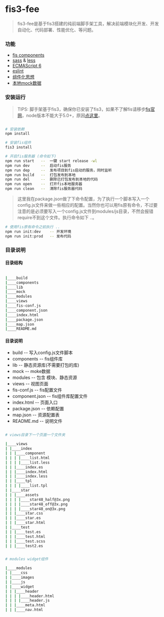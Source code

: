 # fis3-fee

> fis3-fee是基于fis3搭建的纯前端脚手架工具，解决前端模块化开发、开发自动化、代码部署、性能优化、等问题。

### 功能
- [fis components](https://github.com/fis-components)
- [sass](http://sass-lang.com/) & [less](http://www.lesscss.net/)
- [ECMAScript 6](https://github.com/lukehoban/es6features)
- [eslint](https://eslint.org/)
- [组件化思想](https://github.com/fex-team/fis3/blob/dev/doc/docs/lv3.md)
- [本地mock数据](https://github.com/fex-team/fis3/blob/dev/doc/docs/node-mock.md)

### 安装运行

> TIPS: 脚手架基于fis3，确保你已安装了fis3，如果不了解fis请移步[fis官网](http://fis.baidu.com/)，node版本不能大于5.0+，原因[点这里](https://github.com/fex-team/fis3/issues/690)。

``` bash

# 安装依赖
npm install

# 安装fis组件
fis3 install

# 开启fis服务器 (命令如下)
npm run start   --  一键 start release -wl
npm run dev     --  启动fis服务
npm run dep     --  发布项目到fis启动的服务，同时监听
npm run build   --  打包发布到本地
npm run del     --  删除已打包发布到本地的代码
npm run open    --  打开fis本地服务器
npm run clean   --  清除fis服务器代码

```
> 这里我在package.json做了下命令配置，为了执行一个脚本写入一个config.js文件来做一些相应的配置。当然你也可以用fis原有命令，不过要注意的是必须要写入一个config.js文件到modules/js目录，不然会报错require不到这个文件。执行命令如下 ..。

``` bash
# 使用fis原有命令之前执行 ..
npm run init:dev    -- 开发环境
npm run init:prod   -- 发布代码

```

### 目录说明

#### 目录结构
``` bash

|____build
|____components
|____lib
|____mock
|____modules
|____views
|____fis-conf.js
|____component.json
|____index.html
|____package.json
|____map.json
|____README.md

```

#### 目录说明

  - build           -- 写入config.js文件脚本
  - components      -- fis组件库
  - lib             -- 静态资源库(不需要打包的库)
  - mock            -- moke数据
  - modules         -- 包含 模块、静态资源
  - views           -- 视图页面
  - fis-conf.js     -- fis配置文件
  - component.json  -- fis组件库配置文件
  - index.html      -- 页面入口
  - package.json    -- 依赖配置
  - map.json        -- 资源配置表
  - README.md       -- 说明文件

``` bash

# views目录下一个页面一个文件夹

|____views
| |____index
| | |____component
| | | |____list.html
| | | |____list.less
| | |____index.es
| | |____index.html
| | |____index.less
| | |____tpl
| | | |____list.tpl
| |____star
| | |____assets
| | | |____star48_half@3x.png
| | | |____star48_off@3x.png
| | | |____star48_on@3x.png
| | |____star.css
| | |____star.es
| | |____star.html
| |____test
| | |____test.es
| | |____test.html
| | |____test.scss
| | |____test2.es


# modules widget组件

|____modules
| |____css
| |____images
| |____js
| |____widget
| | |____header
| | | |____header.html
| | | |____header.js
| | |____meta.html
| | |____nav.html
```
